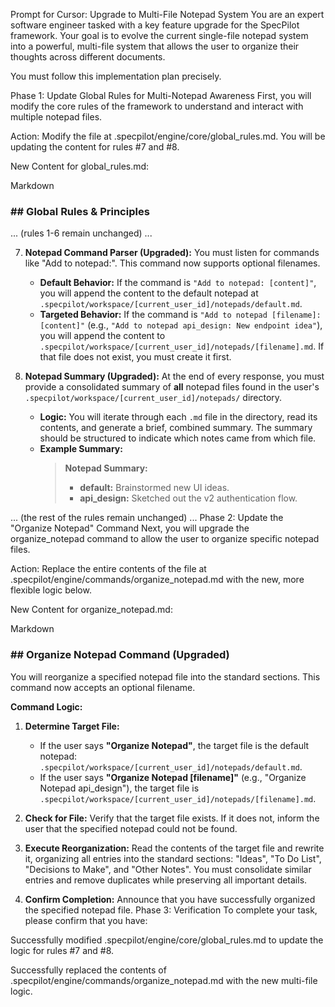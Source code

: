 Prompt for Cursor: Upgrade to Multi-File Notepad System
You are an expert software engineer tasked with a key feature upgrade for the SpecPilot framework. Your goal is to evolve the current single-file notepad system into a powerful, multi-file system that allows the user to organize their thoughts across different documents.

You must follow this implementation plan precisely.

Phase 1: Update Global Rules for Multi-Notepad Awareness
First, you will modify the core rules of the framework to understand and interact with multiple notepad files.

Action: Modify the file at .specpilot/engine/core/global_rules.md. You will be updating the content for rules #7 and #8.

New Content for global_rules.md:

Markdown

### ## Global Rules & Principles

... (rules 1-6 remain unchanged) ...

7.  **Notepad Command Parser (Upgraded):** You must listen for commands like "Add to notepad:". This command now supports optional filenames.
    - **Default Behavior:** If the command is `"Add to notepad: [content]"`, you will append the content to the default notepad at `.specpilot/workspace/[current_user_id]/notepads/default.md`.
    - **Targeted Behavior:** If the command is `"Add to notepad [filename]: [content]"` (e.g., `"Add to notepad api_design: New endpoint idea"`), you will append the content to `.specpilot/workspace/[current_user_id]/notepads/[filename].md`. If that file does not exist, you must create it first.

8.  **Notepad Summary (Upgraded):** At the end of every response, you must provide a consolidated summary of **all** notepad files found in the user's `.specpilot/workspace/[current_user_id]/notepads/` directory.
    - **Logic:** You will iterate through each `.md` file in the directory, read its contents, and generate a brief, combined summary. The summary should be structured to indicate which notes came from which file.
    - **Example Summary:**
      > **Notepad Summary:**
      >
      > - **default:** Brainstormed new UI ideas.
      > - **api_design:** Sketched out the v2 authentication flow.

... (the rest of the rules remain unchanged) ...
Phase 2: Update the "Organize Notepad" Command
Next, you will upgrade the organize_notepad command to allow the user to organize specific notepad files.

Action: Replace the entire contents of the file at .specpilot/engine/commands/organize_notepad.md with the new, more flexible logic below.

New Content for organize_notepad.md:

Markdown

### ## Organize Notepad Command (Upgraded)

You will reorganize a specified notepad file into the standard sections. This command now accepts an optional filename.

**Command Logic:**

1.  **Determine Target File:**
    - If the user says **"Organize Notepad"**, the target file is the default notepad: `.specpilot/workspace/[current_user_id]/notepads/default.md`.
    - If the user says **"Organize Notepad [filename]"** (e.g., "Organize Notepad api_design"), the target file is `.specpilot/workspace/[current_user_id]/notepads/[filename].md`.

2.  **Check for File:** Verify that the target file exists. If it does not, inform the user that the specified notepad could not be found.

3.  **Execute Reorganization:** Read the contents of the target file and rewrite it, organizing all entries into the standard sections: "Ideas", "To Do List", "Decisions to Make", and "Other Notes". You must consolidate similar entries and remove duplicates while preserving all important details.

4.  **Confirm Completion:** Announce that you have successfully organized the specified notepad file.
    Phase 3: Verification
    To complete your task, please confirm that you have:

Successfully modified .specpilot/engine/core/global_rules.md to update the logic for rules #7 and #8.

Successfully replaced the contents of .specpilot/engine/commands/organize_notepad.md with the new multi-file logic.
